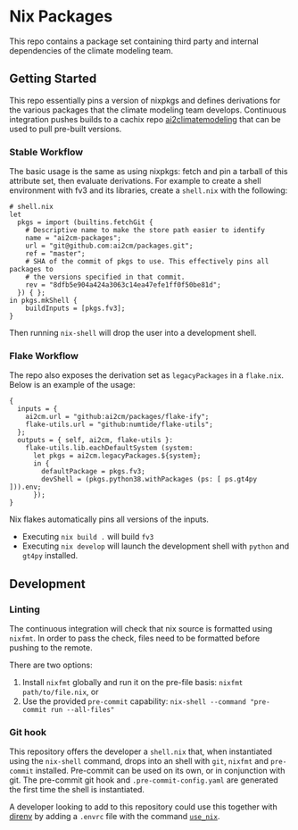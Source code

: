 # Nix Packages

This repo contains a package set containing third party and internal dependencies
of the climate modeling team.

## Getting Started

This repo essentially pins a version of nixpkgs and defines derivations for the various packages
that the climate modeling team develops.
Continuous integration pushes builds to a cachix repo
[ai2climatemodeling](https://app.cachix.org/cache/ai2climatemodeling) that can be used to
pull pre-built versions.

### Stable Workflow

The basic usage is the same as using nixpkgs: fetch and pin a tarball of this attribute set,
then evaluate derivations.
For example to create a shell environment with fv3 and its libraries, create a `shell.nix` with
the following:

```
# shell.nix
let
  pkgs = import (builtins.fetchGit {
    # Descriptive name to make the store path easier to identify
    name = "ai2cm-packages";
    url = "git@github.com:ai2cm/packages.git";
    ref = "master";
    # SHA of the commit of pkgs to use. This effectively pins all packages to
    # the versions specified in that commit.
    rev = "8dfb5e904a424a3063c14ea47efe1ff0f50be81d";
  }) { };
in pkgs.mkShell {
    buildInputs = [pkgs.fv3];
}
```

Then running `nix-shell` will drop the user into a development shell.

### Flake Workflow

The repo also exposes the derivation set as `legacyPackages` in a `flake.nix`.
Below is an example of the usage:

```
{
  inputs = {
    ai2cm.url = "github:ai2cm/packages/flake-ify";
    flake-utils.url = "github:numtide/flake-utils";
  };
  outputs = { self, ai2cm, flake-utils }:
    flake-utils.lib.eachDefaultSystem (system:
      let pkgs = ai2cm.legacyPackages.${system};
      in {
        defaultPackage = pkgs.fv3;
        devShell = (pkgs.python38.withPackages (ps: [ ps.gt4py ])).env;
      });
}
```

Nix flakes automatically pins all versions of the inputs.

- Executing `nix build .` will build `fv3`
- Executing `nix develop` will launch the development shell with `python` and `gt4py` installed.


## Development

### Linting

The continuous integration will check that nix source is formatted using `nixfmt`.
In order to pass the check, files need to be formatted before pushing to the remote.

There are two options:
1. Install `nixfmt` globally and run it on the pre-file basis: `nixfmt path/to/file.nix`, or
2. Use the provided `pre-commit` capability: `nix-shell --command "pre-commit run --all-files"`

### Git hook

This repository offers the developer a `shell.nix` that, when instantiated using the `nix-shell`
command, drops into an shell with `git`, `nixfmt` and `pre-commit` installed.
Pre-commit can be used on its own, or in conjunction with git.
The pre-commit git hook and `.pre-commit-config.yaml` are generated the first time the shell is instantiated.

A developer looking to add to this repository could use this together with
[direnv](https://direnv.net/) by adding a `.envrc` file with the command
[`use_nix`](https://github.com/direnv/direnv/blob/e6cd601baf6c9d0e5974e2ca7c308056a7687079/stdlib.sh#L1137).

